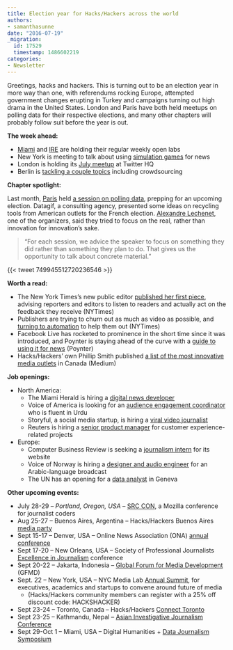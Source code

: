 ```yaml
---
title: Election year for Hacks/Hackers across the world
authors:
- samanthasunne
date: "2016-07-19"
_migration:
  id: 17529
  timestamp: 1486602219
categories:
- Newsletter
---
```


Greetings, hacks and hackers. This is turning out to be an election year in more way than one, with referendums rocking Europe, attempted government changes erupting in Turkey and campaigns turning out high drama in the United States. London and Paris have both held meetups on polling data for their respective elections, and many other chapters will probably follow suit before the year is out.

**The week ahead:**

  * [Miami][1] and [IRE][2] are holding their regular weekly open labs
  * New York is meeting to talk about using [simulation games][3] for news
  * London is holding its [July meetup][4] at Twitter HQ
  * Berlin is [tackling a couple topics][5] including crowdsourcing

**Chapter spotlight:**

Last month, [Paris][6] held [a session on polling data][7], prepping for an upcoming election. Datagif, a consulting agency, presented some ideas on recycling tools from American outlets for the French election. [Alexandre Lechenet][8], one of the organizers, said they tried to focus on the real, rather than innovation for innovation&#8217;s sake.

> &#8220;For each session, we advice the speaker to focus on something they did rather than something they plan to do. That gives us the opportunity to talk about concrete material.&#8221;

{{< tweet 749945512720236546 >}}

**Worth a read:**

  * The New York Times&#8217;s new public editor [published her first piece][9], advising reporters and editors to listen to readers and actually act on the feedback they receive (NYTimes)
  * Publishers are trying to churn out as much as video as possible, and [turning to automation][10] to help them out (NYTimes)
  * Facebook Live has rocketed to prominence in the short time since it was introduced, and Poynter is staying ahead of the curve with a [guide to using it for news][11] (Poynter)
  * Hacks/Hackers&#8217; own Phillip Smith published [a list of the most innovative media outlets][12] in Canada (Medium)

**Job openings:**

  * North America: 
      * The Miami Herald is hiring a [digital news developer][13]
      * Voice of America is looking for an [audience engagement coordinator][14] who is fluent in Urdu
      * Storyful, a social media startup, is hiring a [viral video journalist][15]
      * Reuters is hiring a [senior product manager][16] for customer experience-related projects
  * Europe: 
      * Computer Business Review is seeking a [journalism intern][17] for its website
      * Voice of Norway is hiring a [designer and audio engineer][18] for an Arabic-language broadcast
      * The UN has an opening for a [data analyst][19] in Geneva

**Other upcoming events:**

  * July 28-29 &#8211; _Portland, Oregon, USA_ &#8211; [SRC CON][20], a Mozilla conference for journalist coders
  * Aug 25-27 &#8211; Buenos Aires, Argentina &#8211; Hacks/Hackers Buenos Aires [media party][21]
  * Sept 15-17 &#8211; Denver, USA &#8211; Online News Association (ONA) [annual conference][22]
  * Sept 17-20 &#8211; New Orleans, USA &#8211; Society of Professional Journalists [Excellence in Journalism][23] conference
  * Sept 20-22 &#8211; Jakarta, Indonesia &#8211; [Global Forum for Media Development][24] (GFMD)
  * Sept. 22 &#8211; New York, USA &#8211; NYC Media Lab [Annual Summit][25], for executives, academics and startups to convene around future of media 
      * (Hacks/Hackers community members can register with a 25% off discount code: HACKSHACKER)
  * Sept 23-24 &#8211; Toronto, Canada &#8211; Hacks/Hackers [Connect Toronto][26]
  * Sept 23-25 &#8211; Kathmandu, Nepal &#8211; [Asian Investigative Journalism Conference][27]
  * Sept 29-Oct 1 &#8211; Miami, USA &#8211; Digital Humanities + [Data Journalism Symposium][28]

 [1]: http://www.meetup.com/Hacks-Hackers-Miami/
 [2]: http://www.meetup.com/hackshackersIRE/
 [3]: http://www.meetup.com/hacks-hackers-nyc/events/231786690/
 [4]: https://www.eventbrite.co.uk/e/hackshackers-london-july-meetup-tickets-26374796727
 [5]: http://www.meetup.com/Hacks-Hackers-Berlin/events/232645472/
 [6]: http://www.meetup.com/Hacks-Hackers-Paris/
 [7]: http://www.meetup.com/Hacks-Hackers-Paris/events/231906834/
 [8]: https://twitter.com/alphoenix?ref_src=twsrc%5Egoogle%7Ctwcamp%5Eserp%7Ctwgr%5Eauthor
 [9]: http://www.nytimes.com/2016/07/10/public-editor/liz-spayd-new-york-times-public-editor.html
 [10]: http://www.nytimes.com/2016/07/11/business/media/as-online-video-surges-publishers-turn-to-automation.html
 [11]: http://www.poynter.org/2016/10-questions-journalists-should-ask-themselves-before-going-live-on-facebook/420594/
 [12]: https://www.instagram.com/p/BHcc4IehQ1p/
 [13]: https://www.ziprecruiter.com/jobs/miami-herald-d9cf6931/digital-news-developer-937b2954
 [14]: http://ijnet.org/en/opportunities/voice-america-seeks-audience-engagement-coordinator-us
 [15]: https://www.journalism.co.uk/media-jobs/viral-video-journalist/s75/a655983/
 [16]: https://www.mediabistro.com/jobs/description/345894/senior-product-manager-customer-experience/
 [17]: http://journajobs.eu/jobs/journalism-intern-3/
 [18]: http://ijnet.org/en/opportunities/voice-norway-seeks-journalists-mena
 [19]: https://gprs.unops.org/pages/ViewVacancy/VADetails.aspx?id=10355
 [20]: http://srccon.org/
 [21]: http://www.mediaparty.info/2016/
 [22]: http://ona16.journalists.org/
 [23]: http://excellenceinjournalism.org/
 [24]: http://gfmd.info/en/site/news/882/Get-ready-for-the-2016-Jakarta-World-Forum-for-Media-Development.htm
 [25]: http://summit.nycmedialab.org/
 [26]: http://connect.hackshackers.com/events/toronto
 [27]: http://2016.uncoveringasia.org/
 [28]: http://dhdjmiami.com/